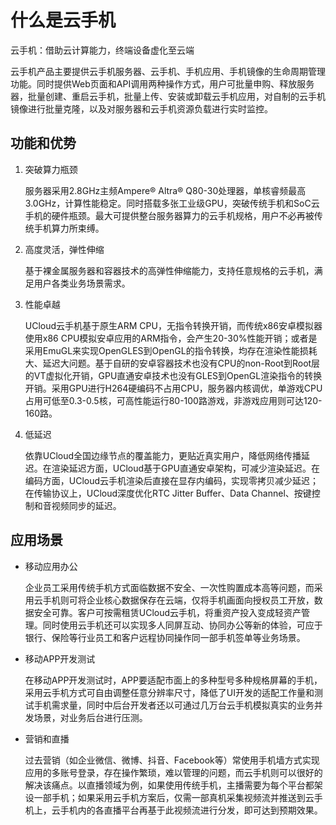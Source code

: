 <!--概览段落-->
# 什么是云手机

<subtitle>云手机：借助云计算能力，终端设备虚化至云端</subtitle>

云手机产品主要提供云手机服务器、云手机、手机应用、手机镜像的生命周期管理功能。同时提供Web页面和API调用两种操作方式，用户可批量申购、释放服务器，批量创建、重启云手机，批量上传、安装或卸载云手机应用，对自制的云手机镜像进行批量克隆，以及对服务器和云手机资源负载进行实时监控。


<!--建议复杂操作配图说明-->
## 功能和优势
1. 突破算力瓶颈

   服务器采用2.8GHz主频Ampere® Altra® Q80-30处理器，单核睿频最高3.0GHz，计算性能稳定。同时搭载多张工业级GPU，突破传统手机和SoC云手机的硬件瓶颈。最大可提供整台服务器算力的云手机规格，用户不必再被传统手机算力所束缚。

2. 高度灵活，弹性伸缩

   基于裸金属服务器和容器技术的高弹性伸缩能力，支持任意规格的云手机，满足用户各类业务场景需求。
   
3. 性能卓越

   UCloud云手机基于原生ARM CPU，无指令转换开销，而传统x86安卓模拟器使用x86 CPU模拟安卓应用的ARM指令，会产生20-30%性能开销；或者是采用EmuGL来实现OpenGLES到OpenGL的指令转换，均存在渲染性能损耗大、延迟大问题。基于自研的安卓容器技术也没有CPU的non-Root到Root层的VT虚拟化开销，GPU直通安卓技术也没有GLES到OpenGL渲染指令的转换开销。采用GPU进行H264硬编码不占用CPU，服务器内核调优，单游戏CPU占用可低至0.3-0.5核，可高性能运行80-100路游戏，非游戏应用则可达120-160路。

4. 低延迟

   依靠UCloud全国边缘节点的覆盖能力，更贴近真实用户，降低网络传播延迟。在渲染延迟方面，UCloud基于GPU直通安卓架构，可减少渲染延迟。在编码方面，UCloud云手机渲染后直接在显存内编码，实现零拷贝减少延迟；在传输协议上，UCloud深度优化RTC Jitter Buffer、Data Channel、按键控制和音视频同步的延迟。
   
## 应用场景
* 移动应用办公

  企业员工采用传统手机方式面临数据不安全、一次性购置成本高等问题，而采用云手机则可将企业核心数据保存在云端，仅将手机画面向授权员工开放，数据安全可靠。客户可按需租赁UCloud云手机，将重资产投入变成轻资产管理。同时使用云手机还可以实现多人同屏互动、协同办公等新的体验，可应于银行、保险等行业员工和客户远程协同操作同一部手机签单等业务场景。
  
* 移动APP开发测试

  在移动APP开发测试时，APP要适配市面上的多种型号多种规格屏幕的手机，采用云手机方式可自由调整任意分辨率尺寸，降低了UI开发的适配工作量和测试手机需求量，同时中后台开发者还以可通过几万台云手机模拟真实的业务并发场景，对业务后台进行压测。
  
* 营销和直播

  过去营销（如企业微信、微博、抖音、Facebook等）常使用手机墙方式实现应用的多账号登录，存在操作繁琐，难以管理的问题，而云手机则可以很好的解决该痛点。以直播领域为例，如果使用传统手机，主播需要为每个平台都架设一部手机；如果采用云手机方案后，仅需一部真机采集视频流并推送到云手机上，云手机内的各直播平台再基于此视频流进行分发，即可达到预期效果。
